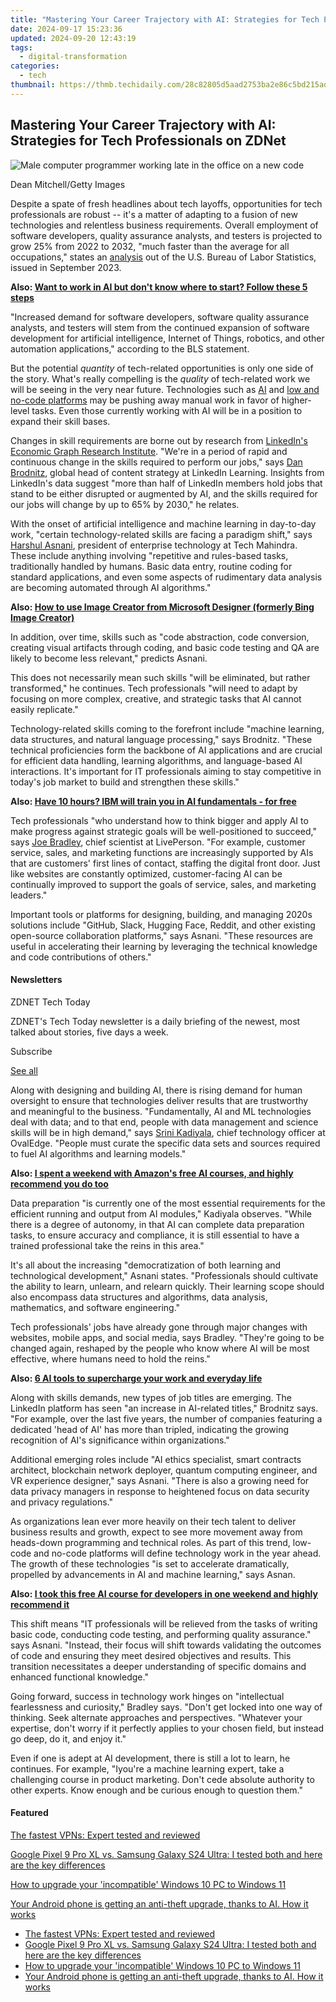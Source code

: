 ```yaml
---
title: "Mastering Your Career Trajectory with AI: Strategies for Tech Professionals on ZDNet"
date: 2024-09-17 15:23:36
updated: 2024-09-20 12:43:19
tags:
  - digital-transformation
categories:
  - tech
thumbnail: https://thmb.techidaily.com/28c82805d5aad2753ba2e86c5bd215ad19bda09a59f6f42053f6caef86f2a202.jpg
---
```


## Mastering Your Career Trajectory with AI: Strategies for Tech Professionals on ZDNet

![Male computer programmer working late in the office on a new code](https://www.zdnet.com/a/img/resize/def21ba39ee946e1194163007e6f1f0cd683d9b5/2024/01/22/361ea09d-f94c-4b4b-9443-62e2e41ababc/gettyimages-1180225149.jpg?auto=webp&width=1280)

Dean Mitchell/Getty Images

Despite a spate of fresh headlines about tech layoffs, opportunities for tech professionals are robust -- it's a matter of adapting to a fusion of new technologies and relentless business requirements. Overall employment of software developers, quality assurance analysts, and testers is projected to grow 25% from 2022 to 2032, "much faster than the average for all occupations," states an [analysis](https://www.bls.gov/ooh/computer-and-information-technology/software-developers.htm) out of the U.S. Bureau of Labor Statistics, issued in September 2023\. 

**Also: [Want to work in AI but don't know where to start? Follow these 5 steps](https://www.zdnet.com/article/so-you-want-to-work-in-ai-but-dont-know-where-to-start-follow-these-5-steps/)**

"Increased demand for software developers, software quality assurance analysts, and testers will stem from the continued expansion of software development for artificial intelligence, Internet of Things, robotics, and other automation applications," according to the BLS statement.

But the potential _quantity_ of tech-related opportunities is only one side of the story. What's really compelling is the _quality_ of tech-related work we will be seeing in the very near future. Technologies such as [AI](https://www.zdnet.com/article/what-is-ai-heres-everything-you-need-to-know-about-artificial-intelligence/) and [low and no-code platforms](https://www.zdnet.com/article/low-code-and-no-code-meant-for-citizen-developers-but-embraced-by-it/) may be pushing away manual work in favor of higher-level tasks. Even those currently working with AI will be in a position to expand their skill bases. 

Changes in skill requirements are borne out by research from [LinkedIn's Economic Graph Research Institute](https://economicgraph.linkedin.com/). "We're in a period of rapid and continuous change in the skills required to perform our jobs," says [Dan Brodnitz](https://www.linkedin.com/in/danbrodnitz/), global head of content strategy at LinkedIn Learning. Insights from LinkedIn's data suggest "more than half of LinkedIn members hold jobs that stand to be either disrupted or augmented by AI, and the skills required for our jobs will change by up to 65% by 2030," he relates.

With the onset of artificial intelligence and machine learning in day-to-day work, "certain technology-related skills are facing a paradigm shift," says [Harshul Asnani](https://www.techmahindra.com/en-in/harshul-asnani/), president of enterprise technology at Tech Mahindra. These include anything involving "repetitive and rules-based tasks, traditionally handled by humans. Basic data entry, routine coding for standard applications, and even some aspects of rudimentary data analysis are becoming automated through AI algorithms."

**Also: [How to use Image Creator from Microsoft Designer (formerly Bing Image Creator)](https://www.zdnet.com/article/how-to-use-bing-image-creator-microsoft-designer/)**

In addition, over time, skills such as "code abstraction, code conversion, creating visual artifacts through coding, and basic code testing and QA are likely to become less relevant," predicts Asnani.

This does not necessarily mean such skills "will be eliminated, but rather transformed," he continues. Tech professionals "will need to adapt by focusing on more complex, creative, and strategic tasks that AI cannot easily replicate." 

Technology-related skills coming to the forefront include "machine learning, data structures, and natural language processing," says Brodnitz. "These technical proficiencies form the backbone of AI applications and are crucial for efficient data handling, learning algorithms, and language-based AI interactions. It's important for IT professionals aiming to stay competitive in today's job market to build and strengthen these skills." 

**Also: [Have 10 hours? IBM will train you in AI fundamentals - for free](https://www.zdnet.com/article/have-10-hours-ibm-will-train-you-in-ai-fundamentals-for-free/)**

Tech professionals "who understand how to think bigger and apply AI to make progress against strategic goals will be well-positioned to succeed," says [Joe Bradley](https://www.linkedin.com/in/jallenbradley/), chief scientist at LivePerson. "For example, customer service, sales, and marketing functions are increasingly supported by AIs that are customers' first lines of contact, staffing the digital front door. Just like websites are constantly optimized, customer-facing AI can be continually improved to support the goals of service, sales, and marketing leaders." 

Important tools or platforms for designing, building, and managing 2020s solutions include "GitHub, Slack, Hugging Face, Reddit, and other existing open-source collaboration platforms," says Asnani. "These resources are useful in accelerating their learning by leveraging the technical knowledge and code contributions of others."

#### Newsletters

ZDNET Tech Today

ZDNET's Tech Today newsletter is a daily briefing of the newest, most talked about stories, five days a week.

 Subscribe

[See all](https://www.zdnet.com/newsletters/)

Along with designing and building AI, there is rising demand for human oversight to ensure that technologies deliver results that are trustworthy and meaningful to the business. "Fundamentally, AI and ML technologies deal with data; and to that end, people with data management and science skills will be in high demand," says [Srini Kadiyala](https://www.linkedin.com/in/srini-kadiyala-9343952/), chief technology officer at OvalEdge. "People must curate the specific data sets and sources required to fuel AI algorithms and learning models."

**Also: [I spent a weekend with Amazon's free AI courses, and highly recommend you do too](https://www.zdnet.com/article/unlock-ai-secrets-transform-your-skills-with-amazons-free-ai-learning/)**

Data preparation "is currently one of the most essential requirements for the efficient running and output from AI modules," Kadiyala observes. "While there is a degree of autonomy, in that AI can complete data preparation tasks, to ensure accuracy and compliance, it is still essential to have a trained professional take the reins in this area."

It's all about the increasing "democratization of both learning and technological development," Asnani states. "Professionals should cultivate the ability to learn, unlearn, and relearn quickly. Their learning scope should also encompass data structures and algorithms, data analysis, mathematics, and software engineering." 

Tech professionals' jobs have already gone through major changes with websites, mobile apps, and social media, says Bradley. "They're going to be changed again, reshaped by the people who know where AI will be most effective, where humans need to hold the reins."

**Also: [6 AI tools to supercharge your work and everyday life](https://www.zdnet.com/article/6-ai-tools-that-can-supercharge-your-everyday-life-and-work/)**

Along with skills demands, new types of job titles are emerging. The LinkedIn platform has seen "an increase in AI-related titles," Brodnitz says. "For example, over the last five years, the number of companies featuring a dedicated 'head of AI' has more than tripled, indicating the growing recognition of AI's significance within organizations." 

Additional emerging roles include "AI ethics specialist, smart contracts architect, blockchain network deployer, quantum computing engineer, and VR experience designer," says Asnani. "There is also a growing need for data privacy managers in response to heightened focus on data security and privacy regulations."

As organizations lean ever more heavily on their tech talent to deliver business results and growth, expect to see more movement away from heads-down programming and technical roles. As part of this trend, low-code and no-code platforms will define technology work in the year ahead. The growth of these technologies "is set to accelerate dramatically, propelled by advancements in AI and machine learning," says Asnan. 

**Also: [I took this free AI course for developers in one weekend and highly recommend it](https://www.zdnet.com/article/i-took-this-free-ai-course-for-developers-in-one-weekend-and-highly-recommend-it/)**

This shift means "IT professionals will be relieved from the tasks of writing basic code, conducting code testing, and performing quality assurance." says Asnani. "Instead, their focus will shift towards validating the outcomes of code and ensuring they meet desired objectives and results. This transition necessitates a deeper understanding of specific domains and enhanced functional knowledge."

Going forward, success in technology work hinges on "intellectual fearlessness and curiosity," Bradley says. "Don't get locked into one way of thinking. Seek alternate approaches and perspectives. "Whatever your expertise, don't worry if it perfectly applies to your chosen field, but instead go deep, do it, and enjoy it." 

Even if one is adept at AI development, there is still a lot to learn, he continues. For example, "Iyou're a machine learning expert, take a challenging course in product marketing. Don't cede absolute authority to other experts. Know enough and be curious enough to question them."

#### Featured

[The fastest VPNs: Expert tested and reviewed](https://www.zdnet.com/article/fastest-vpn/ "The fastest VPNs: Expert tested and reviewed")

[Google Pixel 9 Pro XL vs. Samsung Galaxy S24 Ultra: I tested both and here are the key differences](https://www.zdnet.com/article/google-pixel-9-pro-xl-vs-samsung-galaxy-s24-ultra/ "Google Pixel 9 Pro XL vs. Samsung Galaxy S24 Ultra: I tested both and here are the key differences")

[How to upgrade your 'incompatible' Windows 10 PC to Windows 11](https://www.zdnet.com/article/how-to-upgrade-your-incompatible-windows-10-pc-to-windows-11/ "How to upgrade your 'incompatible' Windows 10 PC to Windows 11")

[Your Android phone is getting an anti-theft upgrade, thanks to AI. How it works](https://www.zdnet.com/article/your-android-phone-is-getting-an-anti-theft-upgrade-thanks-to-ai-how-it-works/ "Your Android phone is getting an anti-theft upgrade, thanks to AI. How it works")

* [The fastest VPNs: Expert tested and reviewed](https://www.zdnet.com/article/fastest-vpn/ "The fastest VPNs: Expert tested and reviewed")
* [Google Pixel 9 Pro XL vs. Samsung Galaxy S24 Ultra: I tested both and here are the key differences](https://www.zdnet.com/article/google-pixel-9-pro-xl-vs-samsung-galaxy-s24-ultra/ "Google Pixel 9 Pro XL vs. Samsung Galaxy S24 Ultra: I tested both and here are the key differences")
* [How to upgrade your 'incompatible' Windows 10 PC to Windows 11](https://www.zdnet.com/article/how-to-upgrade-your-incompatible-windows-10-pc-to-windows-11/ "How to upgrade your 'incompatible' Windows 10 PC to Windows 11")
* [Your Android phone is getting an anti-theft upgrade, thanks to AI. How it works](https://www.zdnet.com/article/your-android-phone-is-getting-an-anti-theft-upgrade-thanks-to-ai-how-it-works/ "Your Android phone is getting an anti-theft upgrade, thanks to AI. How it works")

<ins class="adsbygoogle"
     style="display:block"
     data-ad-format="autorelaxed"
     data-ad-client="ca-pub-7571918770474297"
     data-ad-slot="1223367746"></ins>



<ins class="adsbygoogle"
     style="display:block"
     data-ad-client="ca-pub-7571918770474297"
     data-ad-slot="8358498916"
     data-ad-format="auto"
     data-full-width-responsive="true"></ins>
